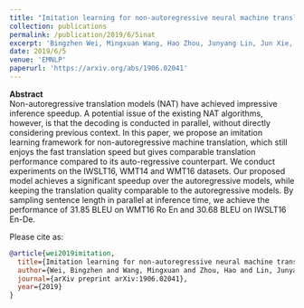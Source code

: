 ```yaml
---
title: "Imitation learning for non-autoregressive neural machine translation"
collection: publications
permalink: /publication/2019/6/5inat
excerpt: 'Bingzhen Wei, Mingxuan Wang, Hao Zhou, Junyang Lin, Jun Xie, Xu Sun'
date: 2019/6/5
venue: 'EMNLP'
paperurl: 'https://arxiv.org/abs/1906.02041'
---
```

**Abstract** <br>
Non-autoregressive translation models (NAT) have achieved impressive inference speedup. A potential issue of the existing NAT algorithms, however, is that the decoding is conducted in parallel, without directly considering previous context. In this paper, we propose an imitation learning framework for non-autoregressive machine translation, which still enjoys the fast translation speed but gives comparable translation performance compared to its auto-regressive counterpart. We conduct experiments on the IWSLT16, WMT14 and WMT16 datasets. Our proposed model achieves a significant speedup over the autoregressive models, while keeping the translation quality comparable to the autoregressive models. By sampling sentence length in parallel at inference time, we achieve the performance of 31.85 BLEU on WMT16 Ro  En and 30.68 BLEU on IWSLT16 En-De.

Please cite as:
```bibtex
@article{wei2019imitation,
  title={Imitation learning for non-autoregressive neural machine translation},
  author={Wei, Bingzhen and Wang, Mingxuan and Zhou, Hao and Lin, Junyang and Xie, Jun and Sun, Xu},
  journal={arXiv preprint arXiv:1906.02041},
  year={2019}
}
```
